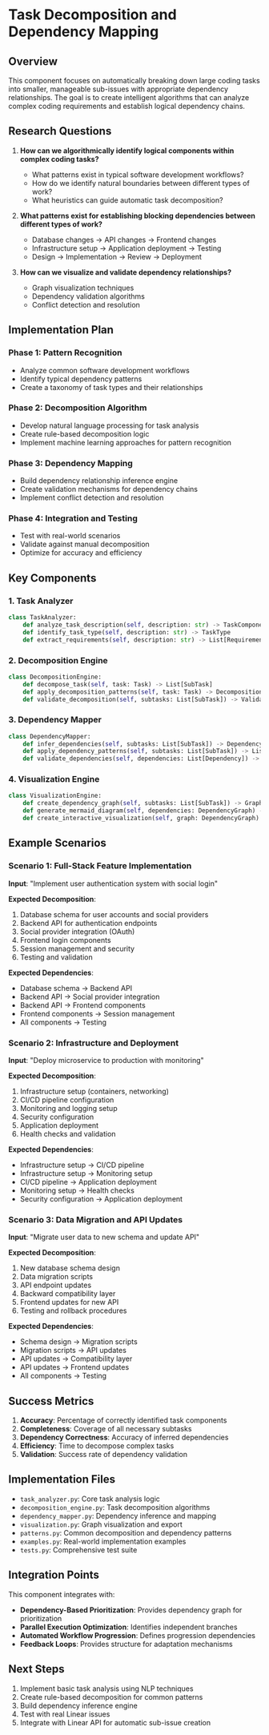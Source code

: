 # Task Decomposition and Dependency Mapping

## Overview

This component focuses on automatically breaking down large coding tasks into smaller, manageable sub-issues with appropriate dependency relationships. The goal is to create intelligent algorithms that can analyze complex coding requirements and establish logical dependency chains.

## Research Questions

1. **How can we algorithmically identify logical components within complex coding tasks?**
   - What patterns exist in typical software development workflows?
   - How do we identify natural boundaries between different types of work?
   - What heuristics can guide automatic task decomposition?

2. **What patterns exist for establishing blocking dependencies between different types of work?**
   - Database changes → API changes → Frontend changes
   - Infrastructure setup → Application deployment → Testing
   - Design → Implementation → Review → Deployment

3. **How can we visualize and validate dependency relationships?**
   - Graph visualization techniques
   - Dependency validation algorithms
   - Conflict detection and resolution

## Implementation Plan

### Phase 1: Pattern Recognition
- Analyze common software development workflows
- Identify typical dependency patterns
- Create a taxonomy of task types and their relationships

### Phase 2: Decomposition Algorithm
- Develop natural language processing for task analysis
- Create rule-based decomposition logic
- Implement machine learning approaches for pattern recognition

### Phase 3: Dependency Mapping
- Build dependency relationship inference engine
- Create validation mechanisms for dependency chains
- Implement conflict detection and resolution

### Phase 4: Integration and Testing
- Test with real-world scenarios
- Validate against manual decomposition
- Optimize for accuracy and efficiency

## Key Components

### 1. Task Analyzer
```python
class TaskAnalyzer:
    def analyze_task_description(self, description: str) -> TaskComponents
    def identify_task_type(self, description: str) -> TaskType
    def extract_requirements(self, description: str) -> List[Requirement]
```

### 2. Decomposition Engine
```python
class DecompositionEngine:
    def decompose_task(self, task: Task) -> List[SubTask]
    def apply_decomposition_patterns(self, task: Task) -> DecompositionPlan
    def validate_decomposition(self, subtasks: List[SubTask]) -> ValidationResult
```

### 3. Dependency Mapper
```python
class DependencyMapper:
    def infer_dependencies(self, subtasks: List[SubTask]) -> DependencyGraph
    def apply_dependency_patterns(self, subtasks: List[SubTask]) -> List[Dependency]
    def validate_dependencies(self, dependencies: List[Dependency]) -> ValidationResult
```

### 4. Visualization Engine
```python
class VisualizationEngine:
    def create_dependency_graph(self, subtasks: List[SubTask]) -> GraphVisualization
    def generate_mermaid_diagram(self, dependencies: DependencyGraph) -> str
    def create_interactive_visualization(self, graph: DependencyGraph) -> InteractiveGraph
```

## Example Scenarios

### Scenario 1: Full-Stack Feature Implementation
**Input**: "Implement user authentication system with social login"

**Expected Decomposition**:
1. Database schema for user accounts and social providers
2. Backend API for authentication endpoints
3. Social provider integration (OAuth)
4. Frontend login components
5. Session management and security
6. Testing and validation

**Expected Dependencies**:
- Database schema → Backend API
- Backend API → Social provider integration
- Backend API → Frontend components
- Frontend components → Session management
- All components → Testing

### Scenario 2: Infrastructure and Deployment
**Input**: "Deploy microservice to production with monitoring"

**Expected Decomposition**:
1. Infrastructure setup (containers, networking)
2. CI/CD pipeline configuration
3. Monitoring and logging setup
4. Security configuration
5. Application deployment
6. Health checks and validation

**Expected Dependencies**:
- Infrastructure setup → CI/CD pipeline
- Infrastructure setup → Monitoring setup
- CI/CD pipeline → Application deployment
- Monitoring setup → Health checks
- Security configuration → Application deployment

### Scenario 3: Data Migration and API Updates
**Input**: "Migrate user data to new schema and update API"

**Expected Decomposition**:
1. New database schema design
2. Data migration scripts
3. API endpoint updates
4. Backward compatibility layer
5. Frontend updates for new API
6. Testing and rollback procedures

**Expected Dependencies**:
- Schema design → Migration scripts
- Migration scripts → API updates
- API updates → Compatibility layer
- API updates → Frontend updates
- All components → Testing

## Success Metrics

1. **Accuracy**: Percentage of correctly identified task components
2. **Completeness**: Coverage of all necessary subtasks
3. **Dependency Correctness**: Accuracy of inferred dependencies
4. **Efficiency**: Time to decompose complex tasks
5. **Validation**: Success rate of dependency validation

## Implementation Files

- `task_analyzer.py`: Core task analysis logic
- `decomposition_engine.py`: Task decomposition algorithms
- `dependency_mapper.py`: Dependency inference and mapping
- `visualization.py`: Graph visualization and export
- `patterns.py`: Common decomposition and dependency patterns
- `examples.py`: Real-world implementation examples
- `tests.py`: Comprehensive test suite

## Integration Points

This component integrates with:
- **Dependency-Based Prioritization**: Provides dependency graph for prioritization
- **Parallel Execution Optimization**: Identifies independent branches
- **Automated Workflow Progression**: Defines progression dependencies
- **Feedback Loops**: Provides structure for adaptation mechanisms

## Next Steps

1. Implement basic task analysis using NLP techniques
2. Create rule-based decomposition for common patterns
3. Build dependency inference engine
4. Test with real Linear issues
5. Integrate with Linear API for automatic sub-issue creation

